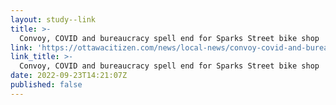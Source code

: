 ```yaml
---
layout: study--link
title: >-
  Convoy, COVID and bureaucracy spell end for Sparks Street bike shop | Ottawa Citizen
link: 'https://ottawacitizen.com/news/local-news/convoy-covid-and-bureaucracy-spell-end-for-sparks-street-bike-shop'
link_title: >-
  Convoy, COVID and bureaucracy spell end for Sparks Street bike shop | Ottawa Citizen
date: 2022-09-23T14:21:07Z
published: false
---
```


